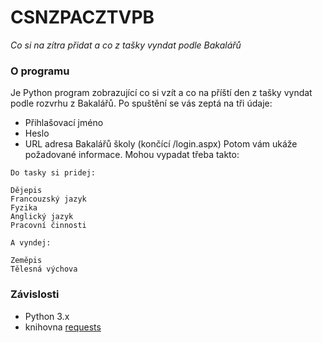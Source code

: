 # CSNZPACZTVPB
*Co si na zítra přidat a co z tašky vyndat podle Bakalářů*

### O programu
Je Python program zobrazující co si vzít a co na příští den z tašky vyndat podle rozvrhu z Bakalářů.
Po spuštění se vás zeptá na tři údaje:
- Přihlašovací jméno
- Heslo
- URL adresa Bakalářů školy (končící /login.aspx)
Potom vám ukáže požadované informace. Mohou vypadat třeba takto:

```
Do tasky si pridej:

Dějepis
Francouzský jazyk
Fyzika
Anglický jazyk
Pracovní činnosti

A vyndej: 

Zeměpis
Tělesná výchova
```

### Závislosti
- Python 3.x
- knihovna [requests](http://docs.python-requests.org/en/master/)

